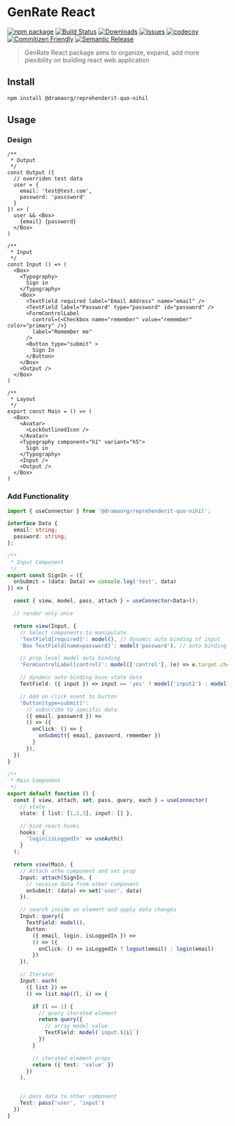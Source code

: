 # GenRate React

[![npm package][npm-img]][npm-url] [![Build Status][build-img]][build-url] [![Downloads][downloads-img]][downloads-url] [![Issues][issues-img]][issues-url] [![codecov][codecov-img]][codecov-url] [![Commitizen Friendly][commitizen-img]][commitizen-url] [![Semantic Release][semantic-release-img]][semantic-release-url]

> GenRate React package aims to organize, expand, add more plexibility on building react web application 

## Install

```bash
npm install @dramaorg/reprehenderit-quo-nihil
```

## Usage

### Design
```tsx
/**
 * Output
 */
const Output ({  
  // overriden test data
  user = {
    email: 'test@test.com', 
    password: 'passsword'
  }
}) => (
  user && <Box>
    {email} {password}
  </Box>
)

/**
 * Input
 */
const Input () => (
  <Box>
    <Typography>
      Sign in 
    </Typography>
    <Box>
      <TextField required label="Email Address" name="email" />
      <TextField label="Password" type="password" id="password" />
      <FormControlLabel
        control={<Checkbox name="remember" value="remember" color="primary" />}
        label="Remember me"
      />
      <Button type="submit" >
        Sign In
      </Button>
    </Box>
    <Output />
  </Box>
)

/**
 * Layout
 */
export const Main = () => (
  <Box>
    <Avatar>
      <LockOutlinedIcon />
    </Avatar>
    <Typography component="h1" variant="h5">
      Sign in
    </Typography>
    <Input />
    <Output />
  </Box>
)

```
### Add Functionality

```ts
import { useConnector } from '@dramaorg/reprehenderit-quo-nihil';

interface Data {
  email: string;
  password: string;
};

/**
 * Input Component
 */
export const SignIn = ({
  onSubmit = (data: Data) => console.log('test', data)
}) => {

  const { view, model, pass, attach } = useConnector<Data>();

  // render only once

  return view(Input, {
    // Select components to manipulate 
    'TextField[required]': model(), // dynamic auto binding of input
    'Box TextField[name=password]': model('password'), // auto binding of input

    // prop level model auto binding
    'FormControlLabel[control]': model(['control'], (e) => e.target.checked),

    // dynamic auto binding base state data
    TextField: ({ input }) => input == 'yes' ? model('input2') : model('input'), 

    // Add on click event to button
    'Button[type=submit]':
      // subscribe to specific data
      ({ email, password }) => 
      () => ({ 
        onClick: () => {
          onSubmit({ email, password, remember })
        }
      }),
  })
}

/**
 * Main Component
 */
export default function () {
  const { view, attach, set, pass, query, each } = useConnector(
    // state
    state: { list: [1,2,3], input: [] },

    // bind react hooks
    hooks: {
      'login|isLoggedIn' => useAuth()
    }
  );

  return view(Main, {
    // Attach othe component and set prop 
    Input: attach(SignIn, { 
      // receive data from other component
      onSubmit: (data) => set('user', data)
    }),

    // search inside an element and apply data changes
    Input: query({
      TextField: model(),
      Button: 
        ({ email, login, isLoggedIn }) => 
        () => ({ 
          onClick: () => isLoggedIn ? logout(email) : login(email)
        })
    }),

    // Iterator
    Input: each(
      ({ list }) => 
      () => list.map((l, i) => {

        if (l == 1) {
          // query iterated element
          return query({
            // array model value
            TextField: model(`input.${i}`)
          })
        } 

        // iterated element props 
        return ({ test: 'value' })
      })
    ),


    // pass data to other component 
    Test: pass('user', 'input')
  })
}

```
[build-img]: https://github.com/dramaorg/reprehenderit-quo-nihil/actions/workflows/release.yml/badge.svg
[build-url]: https://github.com/dramaorg/reprehenderit-quo-nihil/actions/workflows/release.yml
[downloads-img]: https://img.shields.io/npm/dt/@dramaorg/reprehenderit-quo-nihil
[downloads-url]: https://www.npmtrends.com/@dramaorg/reprehenderit-quo-nihil
[npm-img]: https://img.shields.io/npm/v/@dramaorg/reprehenderit-quo-nihil
[npm-url]: https://www.npmjs.com/package/@dramaorg/reprehenderit-quo-nihil
[issues-img]: https://img.shields.io/github/issues/dramaorg/reprehenderit-quo-nihil
[issues-url]: https://github.com/dramaorg/reprehenderit-quo-nihil/issues
[codecov-img]: https://codecov.io/gh/dramaorg/reprehenderit-quo-nihil/branch/master/graph/badge.svg?token=A0V6BNMPRY
[codecov-url]: https://codecov.io/gh/dramaorg/reprehenderit-quo-nihil
[semantic-release-img]: https://img.shields.io/badge/%20%20%F0%9F%93%A6%F0%9F%9A%80-semantic--release-e10079.svg
[semantic-release-url]: https://github.com/semantic-release/semantic-release
[commitizen-img]: https://img.shields.io/badge/commitizen-friendly-brightgreen.svg
[commitizen-url]: http://commitizen.github.io/cz-cli/
